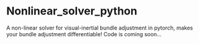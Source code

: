 # Nonlinear_solver_python
A non-linear solver for visual-inertial bundle adjustment in pytorch, makes your bundle adjustment differentiable!
Code is coming soon...
